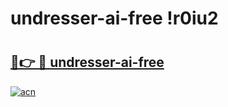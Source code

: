 # undresser-ai-free !r0iu2

# <h2><a href="https://t0yhz6.esa.edu.pl?title=undresser-ai-free&ref=r0iu2">🔗👉 🔴 undresser-ai-free</a></h2>

[![acn](https://github.com/user-attachments/assets/0f9c940e-d8b0-45ae-aac7-cd30a18b3e1c)](https://t0yhz6.esa.edu.pl?title=undresser-ai-free&ref=r0iu2)

